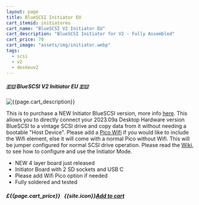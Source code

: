 ```yaml
---
layout: page
title: BlueSCSI Initiator EU
cart_itemid: initiatoreu
cart_name: "BlueSCSI V2 Initiator EU"
cart_description: "BlueSCSI Initiator for V2 - Fully Assembled"
cart_price: 70
cart_image: "assets/img/initiator.webp"
tags: 
  - scsi
  - v2
  - deskeuv2
---
```


##### 🇪🇺 BlueSCSI V2 Initiator EU 🇪🇺

![{{page.cart_description}}]({{page.cart_image}})

This is to purchase a NEW Initiator BlueSCSI version, more info <a href="https://github.com/BlueSCSI/BlueSCSI-v2/wiki/Initiator-Mode" target="_blank">here</a>. This allows you to directly connect your 2023.09a Desktop Hardware version BlueSCSI to a vintage SCSI drive and copy data from it without needing a bootable "Host Device". Please add a [Pico Wifi](/picowifi) if you would like to  include the Wifi element, else it will come with a normal Pico without Wifi. This will be jumper configured for normal SCSI drive operation. Please read the <a href="https://github.com/BlueSCSI/BlueSCSI-v2/wiki/Initiator-Mode" target="_blank">Wiki</a>, to see how to configure and use the Initiator Mode.

* NEW 4 layer board just released
* Initiator Board with 2 SD sockets and USB C
* Please add Wifi Pico option if needed
* Fully soldered and tested


##### £{{page.cart_price}} &nbsp; {{site.icon}}[Add to cart](/cart#{{page.cart_itemid}})